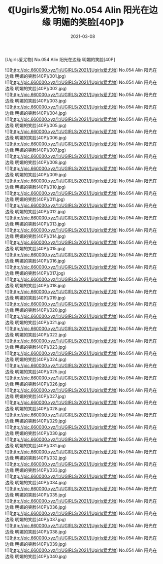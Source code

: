 ﻿---
layout: post
title:  《[Ugirls爱尤物] No.054 Alin 阳光在边缘 明媚的笑脸[40P]》
date:   2021-03-08
img: http://pic.660000.xyz/1:/UGIRLS/2021/[Ugirls爱尤物] No.054 Alin 阳光在边缘 明媚的笑脸[40P]/000.jpg
categories: [美女, 清纯, 唯美]
---

[Ugirls爱尤物] No.054 Alin 阳光在边缘 明媚的笑脸[40P]

  ![](http://pic.660000.xyz/1:/UGIRLS/2021/[Ugirls爱尤物] No.054 Alin 阳光在边缘 明媚的笑脸[40P]/001.jpg) <br> ![](http://pic.660000.xyz/1:/UGIRLS/2021/[Ugirls爱尤物] No.054 Alin 阳光在边缘 明媚的笑脸[40P]/002.jpg) <br> ![](http://pic.660000.xyz/1:/UGIRLS/2021/[Ugirls爱尤物] No.054 Alin 阳光在边缘 明媚的笑脸[40P]/003.jpg) <br> ![](http://pic.660000.xyz/1:/UGIRLS/2021/[Ugirls爱尤物] No.054 Alin 阳光在边缘 明媚的笑脸[40P]/004.jpg) <br> ![](http://pic.660000.xyz/1:/UGIRLS/2021/[Ugirls爱尤物] No.054 Alin 阳光在边缘 明媚的笑脸[40P]/005.jpg) <br> ![](http://pic.660000.xyz/1:/UGIRLS/2021/[Ugirls爱尤物] No.054 Alin 阳光在边缘 明媚的笑脸[40P]/006.jpg) <br> ![](http://pic.660000.xyz/1:/UGIRLS/2021/[Ugirls爱尤物] No.054 Alin 阳光在边缘 明媚的笑脸[40P]/007.jpg) <br> ![](http://pic.660000.xyz/1:/UGIRLS/2021/[Ugirls爱尤物] No.054 Alin 阳光在边缘 明媚的笑脸[40P]/008.jpg) <br> ![](http://pic.660000.xyz/1:/UGIRLS/2021/[Ugirls爱尤物] No.054 Alin 阳光在边缘 明媚的笑脸[40P]/009.jpg) <br> ![](http://pic.660000.xyz/1:/UGIRLS/2021/[Ugirls爱尤物] No.054 Alin 阳光在边缘 明媚的笑脸[40P]/010.jpg) <br> ![](http://pic.660000.xyz/1:/UGIRLS/2021/[Ugirls爱尤物] No.054 Alin 阳光在边缘 明媚的笑脸[40P]/011.jpg) <br> ![](http://pic.660000.xyz/1:/UGIRLS/2021/[Ugirls爱尤物] No.054 Alin 阳光在边缘 明媚的笑脸[40P]/012.jpg) <br> ![](http://pic.660000.xyz/1:/UGIRLS/2021/[Ugirls爱尤物] No.054 Alin 阳光在边缘 明媚的笑脸[40P]/013.jpg) <br> ![](http://pic.660000.xyz/1:/UGIRLS/2021/[Ugirls爱尤物] No.054 Alin 阳光在边缘 明媚的笑脸[40P]/014.jpg) <br> ![](http://pic.660000.xyz/1:/UGIRLS/2021/[Ugirls爱尤物] No.054 Alin 阳光在边缘 明媚的笑脸[40P]/015.jpg) <br> ![](http://pic.660000.xyz/1:/UGIRLS/2021/[Ugirls爱尤物] No.054 Alin 阳光在边缘 明媚的笑脸[40P]/016.jpg) <br> ![](http://pic.660000.xyz/1:/UGIRLS/2021/[Ugirls爱尤物] No.054 Alin 阳光在边缘 明媚的笑脸[40P]/017.jpg) <br> ![](http://pic.660000.xyz/1:/UGIRLS/2021/[Ugirls爱尤物] No.054 Alin 阳光在边缘 明媚的笑脸[40P]/018.jpg) <br> ![](http://pic.660000.xyz/1:/UGIRLS/2021/[Ugirls爱尤物] No.054 Alin 阳光在边缘 明媚的笑脸[40P]/019.jpg) <br> ![](http://pic.660000.xyz/1:/UGIRLS/2021/[Ugirls爱尤物] No.054 Alin 阳光在边缘 明媚的笑脸[40P]/020.jpg) <br> ![](http://pic.660000.xyz/1:/UGIRLS/2021/[Ugirls爱尤物] No.054 Alin 阳光在边缘 明媚的笑脸[40P]/021.jpg) <br> ![](http://pic.660000.xyz/1:/UGIRLS/2021/[Ugirls爱尤物] No.054 Alin 阳光在边缘 明媚的笑脸[40P]/022.jpg) <br> ![](http://pic.660000.xyz/1:/UGIRLS/2021/[Ugirls爱尤物] No.054 Alin 阳光在边缘 明媚的笑脸[40P]/023.jpg) <br> ![](http://pic.660000.xyz/1:/UGIRLS/2021/[Ugirls爱尤物] No.054 Alin 阳光在边缘 明媚的笑脸[40P]/024.jpg) <br> ![](http://pic.660000.xyz/1:/UGIRLS/2021/[Ugirls爱尤物] No.054 Alin 阳光在边缘 明媚的笑脸[40P]/025.jpg) <br> ![](http://pic.660000.xyz/1:/UGIRLS/2021/[Ugirls爱尤物] No.054 Alin 阳光在边缘 明媚的笑脸[40P]/026.jpg) <br> ![](http://pic.660000.xyz/1:/UGIRLS/2021/[Ugirls爱尤物] No.054 Alin 阳光在边缘 明媚的笑脸[40P]/027.jpg) <br> ![](http://pic.660000.xyz/1:/UGIRLS/2021/[Ugirls爱尤物] No.054 Alin 阳光在边缘 明媚的笑脸[40P]/028.jpg) <br> ![](http://pic.660000.xyz/1:/UGIRLS/2021/[Ugirls爱尤物] No.054 Alin 阳光在边缘 明媚的笑脸[40P]/029.jpg) <br> ![](http://pic.660000.xyz/1:/UGIRLS/2021/[Ugirls爱尤物] No.054 Alin 阳光在边缘 明媚的笑脸[40P]/030.jpg) <br> ![](http://pic.660000.xyz/1:/UGIRLS/2021/[Ugirls爱尤物] No.054 Alin 阳光在边缘 明媚的笑脸[40P]/031.jpg) <br> ![](http://pic.660000.xyz/1:/UGIRLS/2021/[Ugirls爱尤物] No.054 Alin 阳光在边缘 明媚的笑脸[40P]/032.jpg) <br> ![](http://pic.660000.xyz/1:/UGIRLS/2021/[Ugirls爱尤物] No.054 Alin 阳光在边缘 明媚的笑脸[40P]/033.jpg) <br> ![](http://pic.660000.xyz/1:/UGIRLS/2021/[Ugirls爱尤物] No.054 Alin 阳光在边缘 明媚的笑脸[40P]/034.jpg) <br> ![](http://pic.660000.xyz/1:/UGIRLS/2021/[Ugirls爱尤物] No.054 Alin 阳光在边缘 明媚的笑脸[40P]/035.jpg) <br> ![](http://pic.660000.xyz/1:/UGIRLS/2021/[Ugirls爱尤物] No.054 Alin 阳光在边缘 明媚的笑脸[40P]/036.jpg) <br> ![](http://pic.660000.xyz/1:/UGIRLS/2021/[Ugirls爱尤物] No.054 Alin 阳光在边缘 明媚的笑脸[40P]/037.jpg) <br> ![](http://pic.660000.xyz/1:/UGIRLS/2021/[Ugirls爱尤物] No.054 Alin 阳光在边缘 明媚的笑脸[40P]/038.jpg) <br> ![](http://pic.660000.xyz/1:/UGIRLS/2021/[Ugirls爱尤物] No.054 Alin 阳光在边缘 明媚的笑脸[40P]/039.jpg) <br> ![](http://pic.660000.xyz/1:/UGIRLS/2021/[Ugirls爱尤物] No.054 Alin 阳光在边缘 明媚的笑脸[40P]/040.jpg) <br>